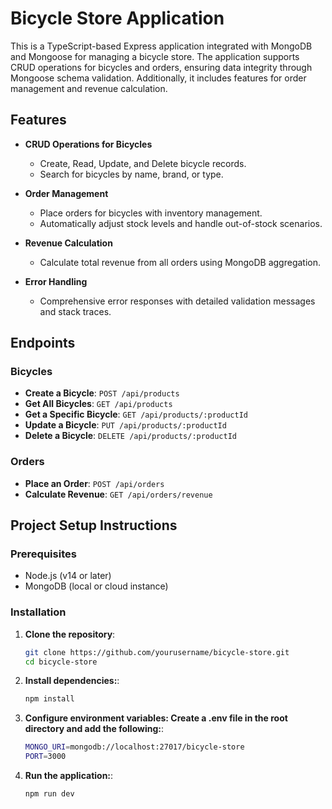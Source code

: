 # Bicycle Store Application

This is a TypeScript-based Express application integrated with MongoDB and Mongoose for managing a bicycle store. The application supports CRUD operations for bicycles and orders, ensuring data integrity through Mongoose schema validation. Additionally, it includes features for order management and revenue calculation.

## Features

- **CRUD Operations for Bicycles**
  - Create, Read, Update, and Delete bicycle records.
  - Search for bicycles by name, brand, or type.

- **Order Management**
  - Place orders for bicycles with inventory management.
  - Automatically adjust stock levels and handle out-of-stock scenarios.

- **Revenue Calculation**
  - Calculate total revenue from all orders using MongoDB aggregation.

- **Error Handling**
  - Comprehensive error responses with detailed validation messages and stack traces.

## Endpoints

### Bicycles
- **Create a Bicycle**: `POST /api/products`
- **Get All Bicycles**: `GET /api/products`
- **Get a Specific Bicycle**: `GET /api/products/:productId`
- **Update a Bicycle**: `PUT /api/products/:productId`
- **Delete a Bicycle**: `DELETE /api/products/:productId`

### Orders
- **Place an Order**: `POST /api/orders`
- **Calculate Revenue**: `GET /api/orders/revenue`

## Project Setup Instructions

### Prerequisites
- Node.js (v14 or later)
- MongoDB (local or cloud instance)

### Installation
1. **Clone the repository**:
   ```bash
   git clone https://github.com/yourusername/bicycle-store.git
   cd bicycle-store
2. **Install dependencies:**:
   ```bash
   npm install
3. **Configure environment variables: Create a .env file in the root directory and add the following:**:
   ```bash
   MONGO_URI=mongodb://localhost:27017/bicycle-store
   PORT=3000
4. **Run the application:**:
   ```bash
   npm run dev


